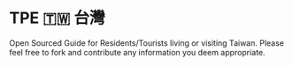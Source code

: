 # TPE 🇹🇼 台灣
Open Sourced Guide for Residents/Tourists living or visiting Taiwan.
Please feel free to fork and contribute any information you deem appropriate.
